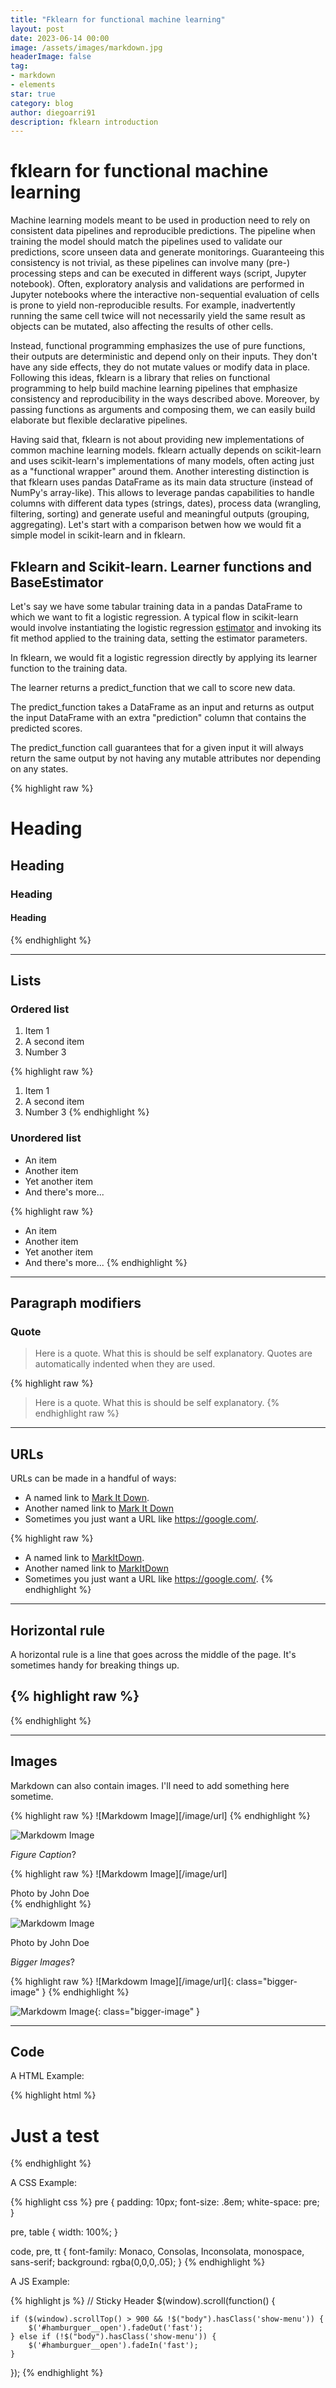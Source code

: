 ```yaml
---
title: "Fklearn for functional machine learning"
layout: post
date: 2023-06-14 00:00
image: /assets/images/markdown.jpg
headerImage: false
tag:
- markdown
- elements
star: true
category: blog
author: diegoarri91
description: fklearn introduction
---
```


# fklearn for functional machine learning

Machine learning models meant to be used in production need to rely on consistent data pipelines and reproducible predictions. The pipeline when training the model should match the pipelines used to validate our predictions, score unseen data and generate monitorings. Guaranteeing this consistency is not trivial, as these pipelines can involve many (pre-) processing steps and can be executed in different ways (script, Jupyter notebook). Often, exploratory analysis and validations are performed in Jupyter notebooks where the interactive non-sequential evaluation of cells is prone to yield non-reproducible results. For example, inadvertently running the same cell twice will not necessarily yield the same result as objects can be mutated, also affecting the results of other cells.

Instead, functional programming emphasizes the use of pure functions, their outputs are deterministic and depend only on their inputs. They don't have any side effects, they do not mutate values or modify data in place. Following this ideas, fklearn is a library that relies on functional programming to help build machine learning pipelines that emphasize consistency and reproducibility in the ways described above. Moreover, by passing functions as arguments and composing them, we can easily build elaborate but flexible declarative pipelines.

Having said that, fklearn is not about providing new implementations of common machine learning models. fklearn actually depends on scikit-learn and uses scikit-learn's implementations of many models, often acting just as a "functional wrapper" around them. Another interesting distinction is that fklearn uses pandas DataFrame as its main data structure (instead of NumPy's array-like). This allows to leverage pandas capabilities to handle columns with different data types (strings, dates), process data (wrangling, filtering, sorting) and generate useful and meaningful outputs (grouping, aggregating). Let's start with a comparison betwen how we would fit a simple model in scikit-learn and in fklearn.

## Fklearn and Scikit-learn. Learner functions and BaseEstimator

Let's say we have some tabular training data in a pandas DataFrame to which we want to fit a logistic regression. A typical flow in scikit-learn would involve instantiating the logistic regression [estimator](https://scikit-learn.org/stable/glossary.html#term-estimators) and invoking its fit method applied to the training data, setting the estimator parameters.

<script src="https://gist.github.com/diegoarri91/b4cd8f7c144b5831671aff522ad67c20.js"></script>

In fklearn, we would fit a logistic regression directly by applying its learner function to the training data.

<script src="https://gist.github.com/diegoarri91/6263b98ae8579c4f8f281e0d7bf22224.js"></script>

The learner returns a predict_function that we call to score new data.

<script src="https://gist.github.com/diegoarri91/b4cd8f7c144b5831671aff522ad67c20.js"></script>

The predict_function takes a DataFrame as an input and returns as output the input DataFrame with an extra "prediction" column that contains the predicted scores.

The predict_function call guarantees that for a given input it will always return the same output by not having any mutable attributes nor depending on any states.

{% highlight raw %}
# Heading
## Heading
### Heading
#### Heading
{% endhighlight %}

---

## Lists

### Ordered list

1. Item 1
2. A second item
3. Number 3

{% highlight raw %}
1. Item 1
2. A second item
3. Number 3
{% endhighlight %}

### Unordered list

* An item
* Another item
* Yet another item
* And there's more...

{% highlight raw %}
* An item
* Another item
* Yet another item
* And there's more...
{% endhighlight %}

---

## Paragraph modifiers

### Quote

> Here is a quote. What this is should be self explanatory. Quotes are automatically indented when they are used.

{% highlight raw %}
> Here is a quote. What this is should be self explanatory.
{% endhighlight raw %}

---

## URLs

URLs can be made in a handful of ways:

* A named link to [Mark It Down][3].
* Another named link to [Mark It Down](https://google.com/)
* Sometimes you just want a URL like <https://google.com/>.

{% highlight raw %}
* A named link to [MarkItDown][3].
* Another named link to [MarkItDown](https://google.com/)
* Sometimes you just want a URL like <https://google.com/>.
{% endhighlight %}

---

## Horizontal rule

A horizontal rule is a line that goes across the middle of the page.
It's sometimes handy for breaking things up.

{% highlight raw %}
---
{% endhighlight %}

---

## Images

Markdown can also contain images. I'll need to add something here sometime.

{% highlight raw %}
![Markdowm Image][/image/url]
{% endhighlight %}

![Markdowm Image][5]

*Figure Caption*?

{% highlight raw %}
![Markdowm Image][/image/url]
<figcaption class="caption">Photo by John Doe</figcaption>
{% endhighlight %}

![Markdowm Image][5]
<figcaption class="caption">Photo by John Doe</figcaption>

*Bigger Images*?

{% highlight raw %}
![Markdowm Image][/image/url]{: class="bigger-image" }
{% endhighlight %}

![Markdowm Image][5]{: class="bigger-image" }

---

## Code

A HTML Example:

{% highlight html %}
<!DOCTYPE html>
<html lang="en">
<head>
    <meta charset="UTF-8">
    <title>Document</title>
</head>
<body>
    <h1>Just a test</h1>
</body>
</html>
{% endhighlight %}

A CSS Example:

{% highlight css %}
pre {
    padding: 10px;
    font-size: .8em;
    white-space: pre;
}

pre, table {
    width: 100%;
}

code, pre, tt {
    font-family: Monaco, Consolas, Inconsolata, monospace, sans-serif;
    background: rgba(0,0,0,.05);
}
{% endhighlight %}

A JS Example:

{% highlight js %}
// Sticky Header
$(window).scroll(function() {

    if ($(window).scrollTop() > 900 && !$("body").hasClass('show-menu')) {
        $('#hamburguer__open').fadeOut('fast');
    } else if (!$("body").hasClass('show-menu')) {
        $('#hamburguer__open').fadeIn('fast');
    }

});
{% endhighlight %}

[1]: https://daringfireball.net/projects/markdown/
[2]: https://www.fileformat.info/info/unicode/char/2163/index.htm
[3]: https://daringfireball.net/projects/markdown/basics
[4]: https://daringfireball.net/projects/markdown/syntax
[5]: https://kune.fr/wp-content/uploads/2013/10/ghost-blog.jpg
